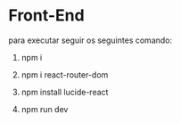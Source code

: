 # Front-End



para executar seguir os seguintes comando:
1. npm i
2. npm i react-router-dom
3. npm install lucide-react

4. npm run dev